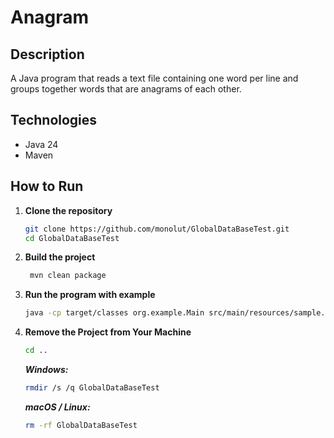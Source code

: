 # Anagram

## Description
A Java program that reads a text file containing one word per line and groups together words that are anagrams of each other.

## Technologies
- Java 24
- Maven

## How to Run

1. **Clone the repository**
   ```bash
   git clone https://github.com/monolut/GlobalDataBaseTest.git
   cd GlobalDataBaseTest
   ```
2. **Build the project**
   ```bash
    mvn clean package
   ```
3. **Run the program with example**
   ```bash
   java -cp target/classes org.example.Main src/main/resources/sample.txt
   ```
4. **Remove the Project from Your Machine**
   ```bash
   cd ..
   ```
   ***Windows:***
      ```bash
      rmdir /s /q GlobalDataBaseTest
      ```
   ***macOS / Linux:***
      ```bash
      rm -rf GlobalDataBaseTest
      ```
   
   

